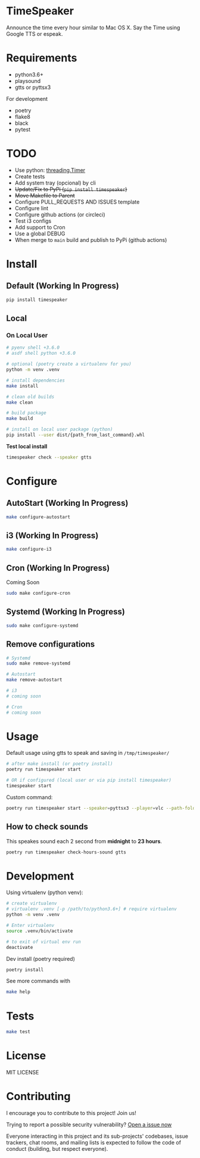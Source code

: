 # TimeSpeaker

Announce the time every hour similar to Mac OS X. Say the Time using Google TTS or espeak.

# Requirements

- python3.6+
- playsound
- gtts or pyttsx3

For development

- poetry 
- flake8
- black
- pytest

# TODO

- Use python: [threading.Timer](https://docs.python.org/3/library/threading.html?highlight=timer#threading.Timer)
- Create tests
- Add system tray (opcional) by cli
- ~~Update/Fix to PyPi (`pip install timespeaker`)~~
- ~~Move Makefile to Parent~~
- Configure PULL_REQUESTS AND ISSUES template
- Configure lint
- Configure github actions (or circleci)
- Test i3 configs
- Add support to Cron
- Use a global DEBUG
- When merge to `main` build and publish to PyPi (github actions)

# Install

## Default (Working In Progress)

```bash
pip install timespeaker
```

## Local

### On Local User

```bash
# pyenv shell +3.6.0
# asdf shell python +3.6.0

# optional (poetry create a virtualenv for you)
python -m venv .venv 

# install dependencies
make install

# clean old builds
make clean

# build package
make build

# install on local user package (python)
pip install --user dist/{path_from_last_command}.whl
```

**Test local install**
```bash
timespeaker check --speaker gtts
```

# Configure

## AutoStart (Working In Progress)

```bash
make configure-autostart
```

## i3 (Working In Progress)

```bash
make configure-i3
```

## Cron (Working In Progress)

Coming Soon

```bash
sudo make configure-cron
```

## Systemd (Working In Progress)

```bash
sudo make configure-systemd
```

## Remove configurations

```bash
# Systemd
sudo make remove-systemd

# Autostart
make remove-autostart

# i3
# coming soon

# Cron
# coming soon
```

# Usage

Default usage using gtts to speak and saving in `/tmp/timespeaker/`

```bash
# after make install (or poetry install)
poetry run timespeaker start

# OR if configured (local user or via pip install timespeaker)
timespeaker start
```

Custom command:

```bash
poetry run timespeaker start --speaker=pyttsx3 --player=vlc --path-folder=/tmp/timespeaker/
```

## How to check sounds

This speakes sound each 2 second from **midnight** to **23 hours**.

```bash
poetry run timespeaker check-hours-sound gtts
```

# Development

Using virtualenv (python venv):

```bash
# create virtualenv
# virtualenv .venv [-p /path/to/python3.6+] # require virtualenv
python -m venv .venv

# Enter virtualenv
source .venv/bin/activate

# to exit of virtual env run 
deactivate
```

Dev install (poetry required)

```bash
poetry install
```

See more commands with

```bash
make help
```

# Tests

```bash
make test
```

# License

MIT LICENSE

# Contributing

I encourage you to contribute to this project! Join us!

Trying to report a possible security vulnerability? [Open a issue now](https://github.com/wallacesilva/timespeaker/issues/new)

Everyone interacting in this project and its sub-projects' codebases, issue trackers, chat rooms, and mailing lists is expected to follow the code of conduct (building, but respect everyone).
